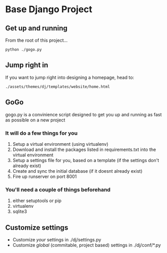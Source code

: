 Base Django Project
================

## Get up and running
From the root of this project...

	python ./gogo.py

## Jump right in
If you want to jump right into designing a homepage, head to:

	./assets/themes/dj/templates/website/home.html

## GoGo
gogo.py is a convinience script designed to get you up and running as fast as possible on a new project

### It will do a few things for you
1. Setup a virtual environment (using virtualenv)
2. Download and install the packages listed in requirements.txt into the virtual environment
3. Setup a settings file for you, based on a template (if the settings don't already exist)
4. Create and sync the initial database (if it doesnt already exist)
5. Fire up runserver on port 8001

### You'll need a couple of things beforehand
1. either setuptools or pip
2. virtualenv
3. sqlite3

## Customize settings
- Customize *your* settings in ./dj/settings.py
- Customize *global* (commitable, project based) settings in ./dj/conf/*.py 

